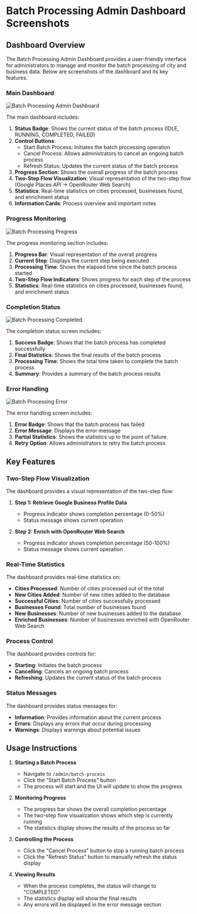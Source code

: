 # Batch Processing Admin Dashboard Screenshots

## Dashboard Overview

The Batch Processing Admin Dashboard provides a user-friendly interface for administrators to manage and monitor the batch processing of city and business data. Below are screenshots of the dashboard and its key features.

### Main Dashboard

![Batch Processing Admin Dashboard](batch-process-admin-dashboard.png)

The main dashboard includes:

1. **Status Badge**: Shows the current status of the batch process (IDLE, RUNNING, COMPLETED, FAILED)
2. **Control Buttons**: 
   - Start Batch Process: Initiates the batch processing operation
   - Cancel Process: Allows administrators to cancel an ongoing batch process
   - Refresh Status: Updates the current status of the batch process
3. **Progress Section**: Shows the overall progress of the batch process
4. **Two-Step Flow Visualization**: Visual representation of the two-step flow (Google Places API → OpenRouter Web Search)
5. **Statistics**: Real-time statistics on cities processed, businesses found, and enrichment status
6. **Information Cards**: Process overview and important notes

### Progress Monitoring

![Batch Processing Progress](batch-process-progress.png)

The progress monitoring section includes:

1. **Progress Bar**: Visual representation of the overall progress
2. **Current Step**: Displays the current step being executed
3. **Processing Time**: Shows the elapsed time since the batch process started
4. **Two-Step Flow Indicators**: Shows progress for each step of the process
5. **Statistics**: Real-time statistics on cities processed, businesses found, and enrichment status

### Completion Status

![Batch Processing Completed](batch-process-completed.png)

The completion status screen includes:

1. **Success Badge**: Shows that the batch process has completed successfully
2. **Final Statistics**: Shows the final results of the batch process
3. **Processing Time**: Shows the total time taken to complete the batch process
4. **Summary**: Provides a summary of the batch process results

### Error Handling

![Batch Processing Error](batch-process-error.png)

The error handling screen includes:

1. **Error Badge**: Shows that the batch process has failed
2. **Error Message**: Displays the error message
3. **Partial Statistics**: Shows the statistics up to the point of failure
4. **Retry Option**: Allows administrators to retry the batch process

## Key Features

### Two-Step Flow Visualization

The dashboard provides a visual representation of the two-step flow:

1. **Step 1: Retrieve Google Business Profile Data**
   - Progress indicator shows completion percentage (0-50%)
   - Status message shows current operation

2. **Step 2: Enrich with OpenRouter Web Search**
   - Progress indicator shows completion percentage (50-100%)
   - Status message shows current operation

### Real-Time Statistics

The dashboard provides real-time statistics on:

- **Cities Processed**: Number of cities processed out of the total
- **New Cities Added**: Number of new cities added to the database
- **Successful Cities**: Number of cities successfully processed
- **Businesses Found**: Total number of businesses found
- **New Businesses**: Number of new businesses added to the database
- **Enriched Businesses**: Number of businesses enriched with OpenRouter Web Search

### Process Control

The dashboard provides controls for:

- **Starting**: Initiates the batch process
- **Cancelling**: Cancels an ongoing batch process
- **Refreshing**: Updates the current status of the batch process

### Status Messages

The dashboard provides status messages for:

- **Information**: Provides information about the current process
- **Errors**: Displays any errors that occur during processing
- **Warnings**: Displays warnings about potential issues

## Usage Instructions

1. **Starting a Batch Process**
   - Navigate to `/admin/batch-process`
   - Click the "Start Batch Process" button
   - The process will start and the UI will update to show the progress

2. **Monitoring Progress**
   - The progress bar shows the overall completion percentage
   - The two-step flow visualization shows which step is currently running
   - The statistics display shows the results of the process so far

3. **Controlling the Process**
   - Click the "Cancel Process" button to stop a running batch process
   - Click the "Refresh Status" button to manually refresh the status display

4. **Viewing Results**
   - When the process completes, the status will change to "COMPLETED"
   - The statistics display will show the final results
   - Any errors will be displayed in the error message section

